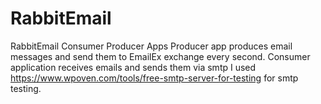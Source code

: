 # RabbitEmail
RabbitEmail Consumer Producer Apps
Producer app produces email messages and send them to EmailEx exchange every second.
Consumer application receives emails and sends them via smtp
I used https://www.wpoven.com/tools/free-smtp-server-for-testing for smtp testing.
